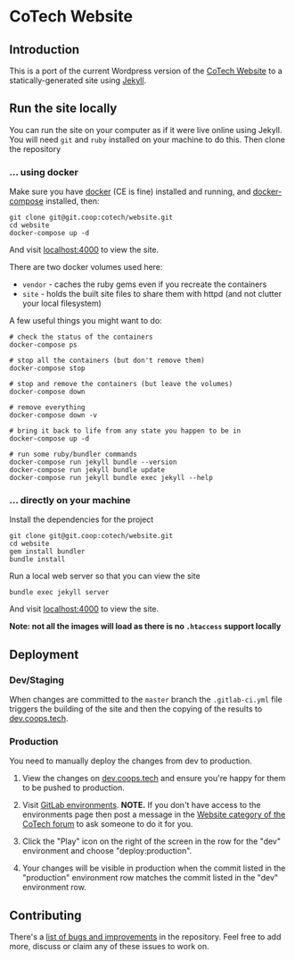 # CoTech Website

## Introduction

This is a port of the current Wordpress version of the [CoTech Website][] to a statically-generated site using [Jekyll][].

## Run the site locally

You can run the site on your computer as if it were live online using Jekyll. You will need `git` and `ruby` installed on your machine to do this. Then clone the repository

### ... using docker

Make sure you have [docker](https://docs.docker.com/install/) (CE is fine) installed and running,
and [docker-compose](https://docs.docker.com/compose/install/) installed,
then:

    git clone git@git.coop:cotech/website.git
    cd website
    docker-compose up -d

And visit [localhost:4000](http://localhost:4000) to view the site.

There are two docker volumes used here:
* `vendor` - caches the ruby gems even if you recreate the containers
* `site` - holds the built site files to share them with httpd (and not clutter your local filesystem)

A few useful things you might want to do:

    # check the status of the containers
    docker-compose ps

    # stop all the containers (but don't remove them)
    docker-compose stop

    # stop and remove the containers (but leave the volumes)
    docker-compose down

    # remove everything
    docker-compose down -v

    # bring it back to life from any state you happen to be in
    docker-compose up -d

    # run some ruby/bundler commands
    docker-compose run jekyll bundle --version
    docker-compose run jekyll bundle update
    docker-compose run jekyll bundle exec jekyll --help

### ... directly on your machine

Install the dependencies for the project

    git clone git@git.coop:cotech/website.git
    cd website
    gem install bundler
    bundle install

Run a local web server so that you can view the site

    bundle exec jekyll server

And visit [localhost:4000](http://localhost:4000) to view the site.

**Note: not all the images will load as there is no `.htaccess` support locally**

## Deployment

### Dev/Staging

When changes are committed to the `master` branch the `.gitlab-ci.yml` file triggers the building of the site and then the copying of the results to [dev.coops.tech](https://dev.coops.tech).

### Production

You need to manually deploy the changes from dev to production.

1. View the changes on [dev.coops.tech](https://dev.coops.tech) and ensure you're happy for them to be pushed to production.

2. Visit [GitLab environments](https://git.coop/cotech/website/environments). __NOTE.__ If you don't have access to the environments page then post a message in the [Website category of the CoTech forum](https://community.coops.tech/c/cotech/website) to ask someone to do it for you.

3. Click the "Play" icon on the right of the screen in the row for the "dev" environment and choose "deploy:production".

4. Your changes will be visible in production when the commit listed in the "production" environment row matches the commit listed in the "dev" environment row.

## Contributing

There's a [list of bugs and improvements](https://git.coop/cotech/website/issues) in the repository. Feel free to add more, discuss or claim any of these issues to work on.

[CoTech Website]: https://www.coops.tech/
[Jekyll]: https://jekyllrb.com/
